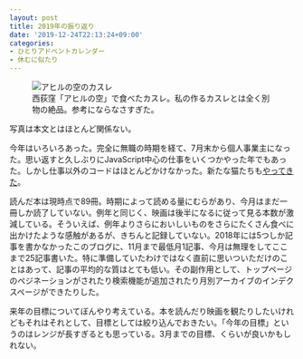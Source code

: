 ```yaml
---
layout: post
title: 2019年の振り返り
date: '2019-12-24T22:13:24+09:00'
categories:
- ひとりアドベントカレンダー
- 休むに似たり
---
```


<figure>
<img src="/blog/images/cassoulet.jpg" alt="アヒルの空のカスレ" />
<figcaption>西荻窪「アヒルの空」で食べたカスレ。私の作るカスレとは全く別物の絶品。参考にならなさすぎた。</figcaption>
</figure>

写真は本文とはほとんど関係ない。

今年はいろいろあった。完全に無職の時期を経て、7月末から個人事業主になった。思い返すと久しぶりにJavaScript中心の仕事をいくつかやった年でもあった。しかし仕事以外のコードはほとんどかけなかった。新たな猫たちも[やってきた](/blog/2019/04/march-review.html)。

読んだ本は現時点で89冊。時期によって読める量にむらがあり、今月はまだ一冊しか読了していない。例年と同じく、映画は後半になるに従って見る本数が激減している。そういえば、例年よりさらにおいしいものをさらにたくさん食べに出かけたような感触があるが、きちんと記録していない。2018年には5つしか記事を書かなかったこのブログに、11月まで最低月1記事、今月は無理をしてここまで25記事書いた。特に準備していたわけではなく直前に思いついただけのことはあって、記事の平均的な質はとても低い。その副作用として、トップページのペジネーションがされたり検索機能が追加されたり月別アーカイブのインデクスページができたりした。

来年の目標についてぼんやり考えている。本を読んだり映画を観たりしたいけれどもそれはそれとして、目標としては絞り込んでおきたい。「今年の目標」というのはレンジが長すぎるとも思っている。3月までの目標、くらいが良いかもしれない。
